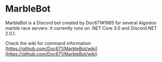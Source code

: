 # MarbleBot
MarbleBot is a Discord bot created by Doc671#1965 for several Algodoo marble race servers. It currently runs on .NET Core 3.0 and Discord.NET 2.0.1.

Check the wiki for command information: [https://github.com/Doc671/MarbleBot/wiki](https://github.com/Doc671/MarbleBot/wiki)